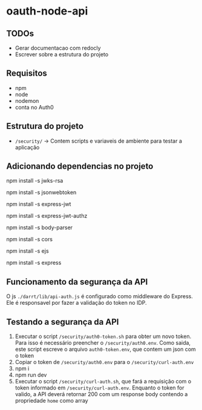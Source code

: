 # oauth-node-api

## TODOs

* Gerar documentacao com redocly
* Escrever sobre a estrutura do projeto

## Requisitos

* npm
* node
* nodemon
* conta no Auth0

## Estrutura do projeto

* `/security/` -> Contem scripts e variaveis de ambiente para testar a aplicação

## Adicionando dependencias no projeto

npm install -s jwks-rsa

npm install -s jsonwebtoken

npm install -s express-jwt

npm install -s express-jwt-authz

npm install -s body-parser

npm install -s cors

npm install -s ejs

npm install -s express

## Funcionamento da segurança da API

O js `./darrt/lib/api-auth.js` é configurado como middleware do Express. Ele é responsavel por fazer a validação do token no IDP.

## Testando a segurança da API

1. Executar o script `/security/auth0-token.sh` para obter um novo token. Para isso é necessário preencher o `/security/auth0.env`. Como saida, este script escreve o arquivo `auth0-token.env`, que contem um json com o token
2. Copiar o token de `/security/auth0.env` para o `/security/curl-auth.env`
3. npm i
4. npm run dev
5. Executar o script `/security/curl-auth.sh`, que fará a requisição com o token informado em `/security/curl-auth.env`. Enquanto o token for valido, a API deverá retornar 200 com um response body contendo a propriedade `home` como array
